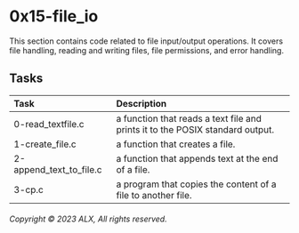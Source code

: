 # 0x15-file_io
This section contains code related to file input/output operations. It covers file handling, reading and writing files, file permissions, and error handling.
## Tasks
| Task | Description |
|:--|:--|
| 0-read_textfile.c | a function that reads a text file and prints it to the POSIX standard output. |
| 1-create_file.c | a function that creates a file. |
| 2-append_text_to_file.c | a function that appends text at the end of a file. |
| 3-cp.c | a program that copies the content of a file to another file. |
###### Copyright © 2023 ALX, All rights reserved.
